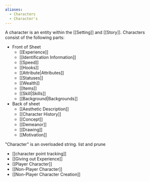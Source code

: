 ```yaml
---
aliases:
  - Characters
  - Character's
---
```

A character is an entity within the [[Setting]] and [[Story]]. Characters consist of the following parts:
- Front of Sheet
	- [[Experience]]
	- [[Identification Information]]
	- [[Speed]]
	- [[Hooks]]
	- [[Attribute|Attributes]]
	- [[Statuses]]
	- [[Wealth]]
	- [[Items]]
	- [[Skill|Skills]]
	- [[Background|Backgrounds]]
- Back of sheet
	- [[Aesthetic Description]]
	- [[Character History]]
	- [[Concept]]
	- [[Demeanor]]
	- [[Drawing]]
	- [[Motivation]]


"Character" is an overloaded string. list and prune

- [[character point tracking]]
- [[Giving out Experience]]
- [[Player Character]]
- [[Non-Player Character]]
- [[Non-Player Character Creation]]

